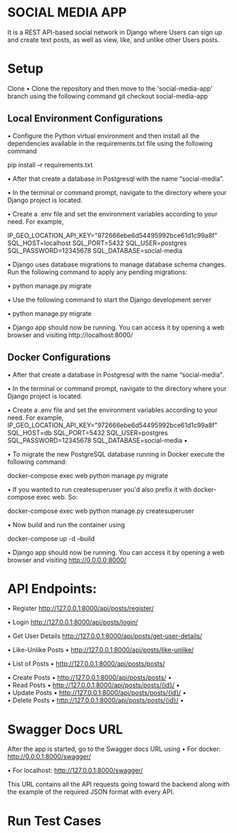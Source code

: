 # SOCIAL MEDIA APP
It is a REST API-based social network in Django where Users can sign up and create text posts, as well as view, like, and unlike other Users posts.

# Setup
Clone
•	Clone the repository and then move to the 'social-media-app' branch using the following command
git checkout social-media-app

## Local Environment Configurations
•	Configure the Python virtual environment and then install all the dependencies available in the requirements.txt file using the following command

pip install –r requirements.txt

•	After that create a database in Postgresql with the name “social-media”. 

•	In the terminal or command prompt, navigate to the directory where your Django project is located.

•	Create a .env file and set the environment variables according to your need. For example,

IP_GEO_LOCATION_API_KEY="972666ebe6d54495992bce61d1c99a8f"
SQL_HOST=localhost
SQL_PORT=5432
SQL_USER=postgres
SQL_PASSWORD=12345678
SQL_DATABASE=social-media

•	Django uses database migrations to manage database schema changes. Run the following command to apply any pending migrations:

•	python manage.py migrate

•	Use the following command to start the Django development server

•	python manage.py migrate

•	Django app should now be running. You can access it by opening a web browser and visiting http://localhost:8000/



## Docker Configurations
•	After that create a database in Postgresql with the name “social-media”. 

•	In the terminal or command prompt, navigate to the directory where your Django project is located.

•	Create a .env file and set the environment variables according to your need. For example,
IP_GEO_LOCATION_API_KEY="972666ebe6d54495992bce61d1c99a8f"
SQL_HOST=db
SQL_PORT=5432
SQL_USER=postgres
SQL_PASSWORD=12345678
SQL_DATABASE=social-media
•	

•	To migrate the new PostgreSQL database running in Docker execute the following command:

docker-compose exec web python manage.py migrate

•	If you wanted to run createsuperuser you'd also prefix it with docker-compose exec web. So:

docker-compose exec web python manage.py createsuperuser

•	Now build and run the container using

docker-compose up -d –build

•	Django app should now be running. You can access it by opening a web browser and visiting http://0.0.0.0:8000/



# API Endpoints:
•	Register
http://127.0.0.1:8000/api/posts/register/

•	Login 
http://127.0.0.1:8000/api/posts/login/

•	Get User Details
http://127.0.0.1:8000/api/posts/get-user-details/

•	Like-Unlike Posts
•	http://127.0.0.1:8000/api/posts/like-unlike/

•	List of Posts
•	http://127.0.0.1:8000/api/posts/posts/

•	Create Posts
•	http://127.0.0.1:8000/api/posts/posts/
•	
•	Read Posts
•	http://127.0.0.1:8000/api/posts/posts/{id}/
•	
•	Update Posts
•	http://127.0.0.1:8000/api/posts/posts/{id}/
•	
•	Delete Posts
•	http://127.0.0.1:8000/api/posts/posts/{id}/
•	

# Swagger Docs URL
After the app is started, go to the Swagger docs URL using
•	For docker:	http://0.0.0.1:8000/swagger/

•	For localhost:	http://127.0.0.1:8000/swagger/

This URL contains all the API requests going toward the backend along with the example of the required JSON format with every API.

# Run Test Cases

